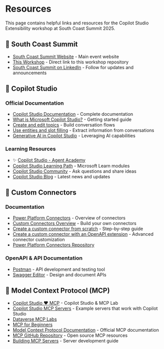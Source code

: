 # Resources

This page contains helpful links and resources for the Copilot Studio Extensibility workshop at South Coast Summit 2025.

## 🎉 South Coast Summit

- [South Coast Summit Website](https://southcoastsummit.com/) - Main event website
- [This Workshop](https://aka.ms/scs25-copilot-studio) - Direct link to this workshop repository
- [South Coast Summit on LinkedIn](https://www.linkedin.com/company/south-coast-summit/) - Follow for updates and announcements

## 🤖 Copilot Studio

### Official Documentation

- [Copilot Studio Documentation](https://learn.microsoft.com/microsoft-copilot-studio/) - Complete documentation
- [What is Microsoft Copilot Studio?](https://learn.microsoft.com/microsoft-copilot-studio/fundamentals-what-is-copilot-studio) - Getting started guide
- [Create and edit topics](https://learn.microsoft.com/microsoft-copilot-studio/authoring-create-edit-topics) - Build conversation flows
- [Use entities and slot filling](https://learn.microsoft.com/microsoft-copilot-studio/advanced-entities-slot-filling) - Extract information from conversations
- [Generative AI in Copilot Studio](https://learn.microsoft.com/microsoft-copilot-studio/nlu-gpt-overview) - Leveraging AI capabilities

### Learning Resources

- ✨ [Copilot Studio - Agent Academy](https://aka.ms/agent-academy)
- [Copilot Studio Learning Path](https://learn.microsoft.com/training/paths/work-power-virtual-agents/) - Microsoft Learn modules
- [Copilot Studio Community](https://community.powerplatform.com/forums/thread/?groupid=db8f53c2-767d-47d6-a1ae-fe4c828a6553) - Ask questions and share ideas
- [Copilot Studio Blog](https://www.microsoft.com/microsoft-copilot/blog/copilot-studio) - Latest news and updates

## 🔌 Custom Connectors

### Documentation

- [Power Platform Connectors](https://learn.microsoft.com/connectors/) - Overview of connectors
- [Custom Connectors Overview](https://learn.microsoft.com/connectors/custom-connectors/) - Build your own connectors
- [Create a custom connector from scratch](https://learn.microsoft.com/connectors/custom-connectors/define-blank) - Step-by-step guide
- [Create a custom connector with an OpenAPI extension](https://learn.microsoft.com/connectors/custom-connectors/openapi-extensions) - Advanced connector customization
- [Power Platform Connectors Repository](https://github.com/microsoft/powerplatformconnectors)

### OpenAPI & API Documentation

- [Postman](https://www.postman.com/) - API development and testing tool
- [Swagger Editor](https://editor.swagger.io/) - Design and document APIs

## 🧠 Model Context Protocol (MCP)

- [Copilot Studio ❤️ MCP](https://aka.ms/mcsmcp/lab) - Copilot Studio & MCP Lab
- [Copilot Studio MCP Servers](https://aka.ms/copilot-studio-mcp) - Example servers that work with Copilot Studio
- [Dataverse MCP Labs](https://aka.ms/dataverse/mcp/lab)
- [MCP for Beginners](https://aka.ms/mcp-for-beginners)
- [Model Context Protocol Documentation](https://modelcontextprotocol.io/) - Official MCP documentation
- [MCP GitHub Repository](https://github.com/modelcontextprotocol) - Open source MCP resources
- [Building MCP Servers](https://modelcontextprotocol.io/docs/concepts/servers) - Server development guide
